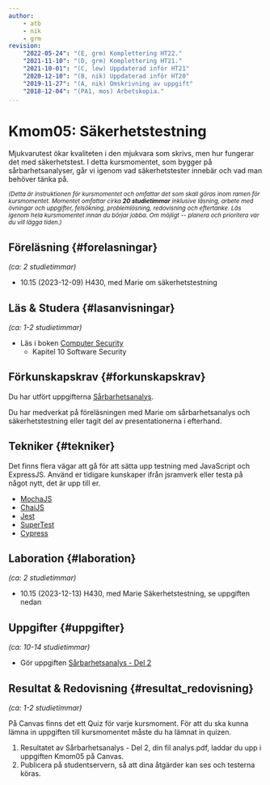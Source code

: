 ```yaml
---
author:
    - atb
    - nik
    - grm
revision:
    "2022-05-24": "(E, grm) Komplettering HT22."
    "2021-11-10": "(D, grm) Komplettering HT21."
    "2021-10-01": "(C, lew) Uppdaterad inför HT21"
    "2020-12-10": "(B, nik) Uppdaterad inför HT20"
    "2019-11-27": "(A, nik) Omskrivning av uppgift"
    "2018-12-04": "(PA1, mos) Arbetskopia."
...
```

Kmom05: Säkerhetstestning
==================================

<!-- [WARNING]
Kursen uppdateras inför HT24. Är "gula rutan" borta är det fritt fram att börja.
[/WARNING] -->

Mjukvarutest ökar kvaliteten i den mjukvara som skrivs, men hur fungerar det med säkerhetstest. I detta kursmomentet, som bygger på sårbarhetsanalyser, går vi igenom vad säkerhetstester innebär och vad man behöver tänka på.

<small><i>(Detta är instruktionen för kursmomentet och omfattar det som skall göras inom ramen för kursmomentet. Momentet omfattar cirka **20 studietimmar** inklusive läsning, arbete med övningar och uppgifter, felsökning, problemlösning, redovisning och eftertanke. Läs igenom hela kursmomentet innan du börjar jobba. Om möjligt -- planera och prioritera var du vill lägga tiden.)</i></small>


Föreläsning  {#forelasningar}
---------------------------------

*(ca: 2 studietimmar)*

* 10.15 (2023-12-09) H430, med Marie om säkerhetstestning


Läs &amp; Studera  {#lasanvisningar}
---------------------------------

*(ca: 1-2 studietimmar)*

* Läs i boken [Computer Security](/kunskap/boken-computer-security)
    * Kapitel 10 Software Security


Förkunskapskrav {#forkunskapskrav}
---------------------------------

Du har utfört uppgifterna [Sårbarhetsanalys](/uppgift/sarbarhetsanalys).

Du har medverkat på föreläsningen med Marie om sårbarhetsanalys och säkerhetstestning eller tagit del av presentationerna i efterhand.


Tekniker  {#tekniker}
---------------------------------

Det finns flera vägar att gå för att sätta upp testning med JavaScript och ExpressJS. Använd er tidigare kunskaper ifrån jsramverk eller testa på något nytt, det är upp till er.

* [MochaJS](https://mochajs.org/)
* [ChaiJS](https://www.chaijs.com/)
* [Jest](https://jestjs.io/)
* [SuperTest](https://www.npmjs.com/package/supertest)
* [Cypress](https://learn.cypress.io/)


Laboration  {#laboration}
---------------------------------

*(ca: 2 studietimmar)*

* 10.15 (2023-12-13) H430, med Marie Säkerhetstestning, se uppgiften nedan


Uppgifter  {#uppgifter}
-------------------------------------------

*(ca: 10-14 studietimmar)*

* Gör uppgiften [Sårbarhetsanalys - Del 2](/uppgift/sarbarhetsanalys-del2)


Resultat & Redovisning  {#resultat_redovisning}
-----------------------------------------------

*(ca: 1-2 studietimmar)*

På Canvas finns det ett Quiz för varje kursmoment. För att du ska kunna lämna in uppgiften till kursmomentet måste du ha lämnat in quizen.

1. Resultatet av Sårbarhetsanalys - Del 2, din fil analys.pdf, laddar du upp i uppgiften Kmom05 på Canvas.
1. Publicera på studentservern, så att dina åtgärder kan ses och testerna köras.

<!-- Svara på följande frågor i textfältet på Canvas.

* Vilka tekniker använde du för testning?
* Vilka testfall gjorde du? Och varför?
* Hur många av era sårbarheter åtgärdade ni?
* Var det svårt att lösa någon av sårbarheterna? Kanske valde ni att skippa någon pga tidsbrist?
* Stämde de estimeringar ni gjorde överens med den slutgiltiga tiden? -->
